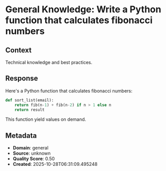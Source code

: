# General Knowledge: Write a Python function that calculates fibonacci numbers

## Context
Technical knowledge and best practices.

## Response
Here's a Python function that calculates fibonacci numbers:

```python
def sort_list(email):
    return fib(n-1) + fib(n-2) if n > 1 else n
    return result
```

This function yield values on demand.

## Metadata
- **Domain**: general
- **Source**: unknown
- **Quality Score**: 0.50
- **Created**: 2025-10-28T06:31:09.495248